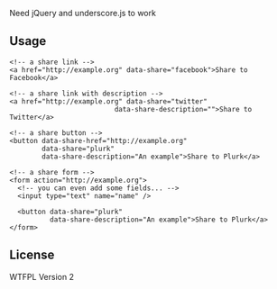 Need jQuery and underscore.js to work

## Usage

    <!-- a share link -->
    <a href="http://example.org" data-share="facebook">Share to Facebook</a>

    <!-- a share link with description -->
    <a href="http://example.org" data-share="twitter"
                              data-share-description="">Share to Twitter</a>

    <!-- a share button -->
    <button data-share-href="http://example.org"
            data-share="plurk"
            data-share-description="An example">Share to Plurk</a>

    <!-- a share form -->
    <form action="http://example.org">
      <!-- you can even add some fields... -->
      <input type="text" name="name" />

      <button data-share="plurk"
              data-share-description="An example">Share to Plurk</a>
    </form>

## License

WTFPL Version 2

